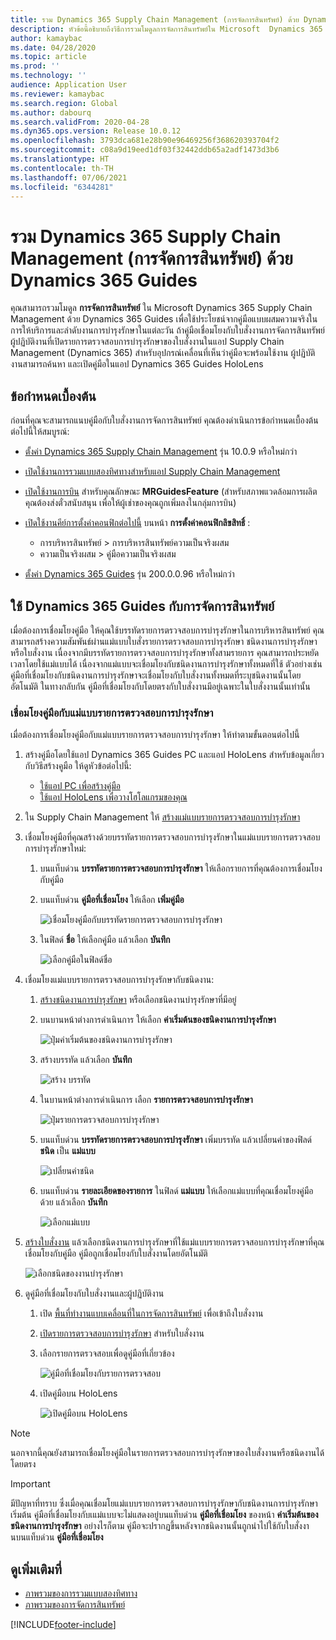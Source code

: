 ```yaml
---
title: รวม Dynamics 365 Supply Chain Management (การจัดการสินทรัพย์) ด้วย Dynamics 365 Guides
description: หัวข้อนี้อธิบายถึงวิธีการรวมโมดูลการจัดการสินทรัพย์ใน Microsoft  Dynamics 365 Supply Chain Management ด้วย Dynamics 365 Guides เพื่อใช้ประโยชน์จากคู่มือแบบผสมความจริงในการให้บริการและลำดับงานการบำรุงรักษาในแต่ละวัน
author: kamaybac
ms.date: 04/28/2020
ms.topic: article
ms.prod: ''
ms.technology: ''
audience: Application User
ms.reviewer: kamaybac
ms.search.region: Global
ms.author: dabourq
ms.search.validFrom: 2020-04-28
ms.dyn365.ops.version: Release 10.0.12
ms.openlocfilehash: 3793dca681e28b90e96469256f368620393704f2
ms.sourcegitcommit: c08a9d19eed1df03f32442ddb65a2adf1473d3b6
ms.translationtype: HT
ms.contentlocale: th-TH
ms.lasthandoff: 07/06/2021
ms.locfileid: "6344281"
---
```

# <a name="integrate-dynamics-365-supply-chain-management-asset-management-with-dynamics-365-guides"></a>รวม Dynamics 365 Supply Chain Management (การจัดการสินทรัพย์) ด้วย Dynamics 365 Guides

คุณสามารถรวมโมดูล **การจัดการสินทรัพย์** ใน Microsoft Dynamics 365 Supply Chain Management ด้วย Dynamics 365 Guides เพื่อใช้ประโยชน์จากคู่มือแบบผสมความจริงในการให้บริการและลำดับงานการบำรุงรักษาในแต่ละวัน ถ้าคู่มือเชื่อมโยงกับใบสั่งงานการจัดการสินทรัพย์ ผู้ปฏิบัติงานที่เปิดรายการตรวจสอบการบำรุงรักษาของใบสั่งงานในแอป Supply Chain Management (Dynamics 365) สำหรับอุปกรณ์เคลื่อนที่เห็นว่าคู่มือจะพร้อมใช้งาน ผู้ปฏิบัติงานสามารถค้นหา และเปิดคู่มือในแอป Dynamics 365 Guides HoloLens

## <a name="prerequisites"></a>ข้อกำหนดเบื้องต้น

ก่อนที่คุณจะสามารถแนบคู่มือกับใบสั่งงานการจัดการสินทรัพย์ คุณต้องดำเนินการข้อกำหนดเบื้องต้นต่อไปนี้ให้สมบูรณ์:

- [ตั้งค่า Dynamics 365 Supply Chain Management](../../fin-ops-core/fin-ops/index.md) รุ่น 10.0.9 หรือใหม่กว่า
- [เปิดใช้งานการรวมแบบสองทิศทางสำหรับแอป Supply Chain Management](../../fin-ops-core/dev-itpro/data-entities/dual-write/enable-dual-write.md)
- [เปิดใช้งานการบิน](../../fin-ops-core/dev-itpro/data-entities/data-entities-data-packages.md#features-flighted-in-data-management-and-enabling-flighted-features) สำหรับคุณลักษณะ  **MRGuidesFeature** (สำหรับสภาพแวดล้อมการผลิต คุณต้องส่งตั๋วสนับสนุน เพื่อให้ผู้เช่าของคุณถูกเพิ่มลงในกลุ่มการบิน)
- [เปิดใช้งานคีย์การตั้งค่าคอนฟิกต่อไปนี้](/dynamicsax-2012/appuser-itpro/license-code-and-configuration-key-reference) บนหน้า **การตั้งค่าคอนฟิกลิขสิทธิ์** :

    - การบริหารสินทรัพย์ \> การบริหารสินทรัพย์ความเป็นจริงผสม
    - ความเป็นจริงผสม \> คู่มือความเป็นจริงผสม

- [ตั้งค่า Dynamics 365 Guides](/dynamics365/mixed-reality/guides/setup#step-2-create-a-common-data-service-environment-and-install-the-dynamics-365-guides-solution) รุ่น 200.0.0.96 หรือใหม่กว่า

## <a name="use-dynamics-365-guides-with-asset-management"></a>ใช้ Dynamics 365 Guides กับการจัดการสินทรัพย์

เมื่อต้องการเชื่อมโยงคู่มือ ให้คุณใช้บรรทัดรายการตรวจสอบการบำรุงรักษาในการบริหารสินทรัพย์ คุณสามารถสร้างความสัมพันธ์ผ่านแม่แบบใบสั่งรายการตรวจสอบการบำรุงรักษา ชนิดงานการบำรุงรักษา หรือใบสั่งงาน เนื่องจากมีบรรทัดรายการตรวจสอบการบำรุงรักษาทั้งสามรายการ คุณสามารถประหยัดเวลาโดยใช้แม่แบบได้ เนื่องจากแม่แบบจะเชื่อมโยงกับชนิดงานการบำรุงรักษาทั้งหมดที่ใช้ ตัวอย่างเช่น คู่มือที่เชื่อมโยงกับชนิดงานการบำรุงรักษาจะเชื่อมโยงกับใบสั่งงานทั้งหมดที่ระบุชนิดงานนั้นโดยอัตโนมัติ ในทางกลับกัน คู่มือที่เชื่อมโยงกับโดยตรงกับใบสั่งงานมีอยู่เฉพาะในใบสั่งงานนั้นเท่านั้น

### <a name="associate-a-guide-with-a-maintenance-checklist-template"></a>เชื่อมโยงคู่มือกับแม่แบบรายการตรวจสอบการบำรุงรักษา

เมื่อต้องการเชื่อมโยงคู่มือกับแม่แบบรายการตรวจสอบการบำรุงรักษา ให้ทำตามขั้นตอนต่อไปนี้

1. สร้างคู่มือโดยใช้แอป Dynamics 365 Guides PC และแอป HoloLens สำหรับข้อมูลเกี่ยวกับวิธีสร้างคูมือ ให้ดูหัวข้อต่อไปนี้:

    - [ใช้แอป PC เพื่อสร้างคู่มือ](/dynamics365/mixed-reality/guides/pc-app-overview)
    - [ใช้แอป HoloLens เพื่อวางโฮโลแกรมของคุณ](/dynamics365/mixed-reality/guides/hololens-app-overview)

1. ใน Supply Chain Management ให้ [สร้างแม่แบบรายการตรวจสอบการบำรุงรักษา](setup-for-work-orders/job-groups-and-job-types-variants-trades-and-checklists.md#create-a-maintenance-checklist-template)
1. เชื่อมโยงคู่มือที่คุณสร้างด้วยบรรทัดรายการตรวจสอบการบำรุงรักษาในแม่แบบรายการตรวจสอบการบำรุงรักษาใหม่:

    1. บนแท็บด่วน **บรรทัดรายการตรวจสอบการบำรุงรักษา** ให้เลือกรายการที่คุณต้องการเชื่อมโยงกับคู่มือ
    1. บนแท็บด่วน **คู่มือที่เชื่อมโยง** ให้เลือก **เพิ่มคู่มือ**

        ![เชื่อมโยงคู่มือกับบรรทัดรายการตรวจสอบการบำรุงรักษา](media/am-guides-integration-add-guide.png "เชื่อมโยงคู่มือกับบรรทัดรายการตรวจสอบการบำรุงรักษา")

    1. ในฟิลด์ **ชื่อ** ให้เลือกคู่มือ แล้วเลือก **บันทึก**

        ![เลือกคู่มือในฟิลด์ชื่อ](media/am-guides-integration-select-guide.png "เลือกคู่มือในฟิลด์ชื่อ")

1. เชื่อมโยงแม่แบบรายการตรวจสอบการบำรุงรักษากับชนิดงาน:

    1. [สร้างชนิดงานการบำรุงรักษา](setup-for-work-orders/job-groups-and-job-types-variants-trades-and-checklists.md#create-a-maintenance-job-type) หรือเลือกชนิดงานบำรุงรักษาที่มีอยู่
    1. บนบานหน้าต่างการดำเนินการ ให้เลือก **ค่าเริ่มต้นของชนิดงานการบำรุงรักษา**

        ![ปุ่มค่าเริ่มต้นของชนิดงานการบำรุงรักษา](media/am-guides-integration-job-defaults.png "ปุ่มค่าเริ่มต้นของชนิดงานการบำรุงรักษา")

    1. สร้างบรรทัด แล้วเลือก **บันทึก**

        ![สร้าง บรรทัด](media/am-guides-integration-add-line.png "สร้างบรรทัด")

    1. ในบานหน้าต่างการดำเนินการ เลือก **รายการตรวจสอบการบำรุงรักษา**

        ![ปุ่มรายการตรวจสอบการบำรุงรักษา](media/am-guides-integration-maintenance-checklist.png "ปุ่มรายการตรวจสอบการบำรุงรักษา")

    1. บนแท็บด่วน **บรรทัดรายการตรวจสอบการบำรุงรักษา** เพิ่มบรรทัด แล้วเปลี่ยนค่าของฟิลด์ **ชนิด** เป็น **แม่แบบ**

        ![เปลี่ยนค่าชนิด](media/am-guides-integration-checklist-lines.png "เปลี่ยนค่าชนิด")

    1. บนแท็บด่วน **รายละเอียดของรายการ** ในฟิลด์ **แม่แบบ** ให้เลือกแม่แบบที่คุณเชื่อมโยงคู่มือด้วย แล้วเลือก **บันทึก**

        ![เลือกแม่แบบ](media/am-guides-integration-checklist-line-details.png "เลือกแม่แบบ")

1. [สร้างใบสั่งงาน](work-orders/manually-created-workorders.md#create-work-order) แล้วเลือกชนิดงานการบำรุงรักษาที่ใช้แม่แบบรายการตรวจสอบการบำรุงรักษาที่คุณเชื่อมโยงกับคู่มือ คู่มือถูกเชื่อมโยงกับใบสั่งงานโดยอัตโนมัติ

    ![เลือกชนิดของงานบำรุงรักษา](media/am-guides-integration-create-work-order.png "เลือกชนิดของงานบำรุงรักษา")

1. ดูคู่มือที่เชื่อมโยงกับใบสั่งงานและผู้ปฏิบัติงาน

    1. เปิด [พื้นที่ทำงานแบบเคลื่อนที่ในการจัดการสินทรัพย์](asset-management-mobile-workspace.md) เพื่อเข้าถึงใบสั่งงาน
    1. [เปิดรายการตรวจสอบการบำรุงรักษา](asset-management-mobile-workspace.md#view-maintenance-checklist-on-a-work-order-job) สำหรับใบสั่งงาน
    1. เลือกรายการตรวจสอบเพื่อดูคู่มือที่เกี่ยวข้อง

        ![คู่มือที่เชื่อมโยงกับรายการตรวจสอบ](media/am-guides-integration-show-guide.png "คู่มือที่เชื่อมโยงกับรายการตรวจสอบ")

    1. เปิดคู่มือบน HoloLens

        ![เปิดคู่มือบน HoloLens](media/am-guides-integration-hololens-select.png "เปิดคู่มือบน HoloLens")

> [!NOTE]
> นอกจากนี้คุณยังสามารถเชื่อมโยงคู่มือในรายการตรวจสอบการบำรุงรักษาของใบสั่งงานหรือชนิดงานได้โดยตรง

> [!IMPORTANT]
> มีปัญหาที่ทราบ ซึ่งเมื่อคุณเชื่อมโยแม่แบบรายการตรวจสอบการบำรุงรักษากับชนิดงานการบำรุงรักษาเริ่มต้น คู่มือที่เชื่อมโยงกับเแม่แบบจะไม่แสดงอยู่บนแท็บด่วน **คู่มือที่เชื่อมโยง** ของหน้า **ค่าเริ่มต้นของชนิดงานการบำรุงรักษา** อย่างไรก็ตาม คู่มือจะปรากฏขึ้นหลังจากชนิดงานนั้นถูกนำไปใช้กับใบสั่งงานบนแท็บด่วน **คู่มือที่เชื่อมโยง**

## <a name="see-also"></a>ดูเพิ่มเติมที่

- [ภาพรวมของการรวมแบบสองทิศทาง](../../fin-ops-core/dev-itpro/data-entities/dual-write/dual-write-overview.md)
- [ภาพรวมของการจัดการสินทรัพย์](index.md)


[!INCLUDE[footer-include](../../includes/footer-banner.md)]